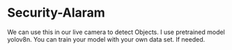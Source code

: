 # Security-Alaram
We can use this in our live camera to detect Objects. I use pretrained model yolov8n.
You can train your model with your own data set. If needed.
